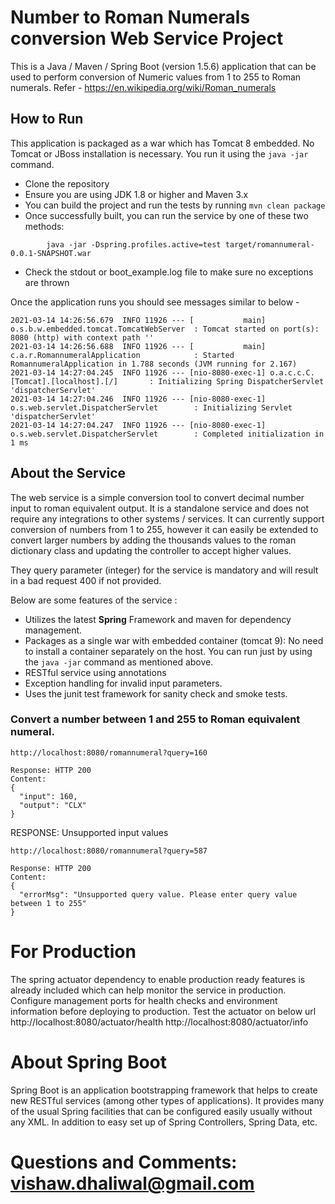 # Number to Roman Numerals conversion Web Service Project

This is a Java / Maven / Spring Boot (version 1.5.6) application that can be used to perform conversion of Numeric values from 1 to 255 to Roman numerals. 
Refer - https://en.wikipedia.org/wiki/Roman_numerals

## How to Run 

This application is packaged as a war which has Tomcat 8 embedded. No Tomcat or JBoss installation is necessary. You run it using the ```java -jar``` command.

* Clone the repository 
* Ensure you are using JDK 1.8 or higher and Maven 3.x
* You can build the project and run the tests by running ```mvn clean package```
* Once successfully built, you can run the service by one of these two methods:
```
        java -jar -Dspring.profiles.active=test target/romannumeral-0.0.1-SNAPSHOT.war
```
* Check the stdout or boot_example.log file to make sure no exceptions are thrown

Once the application runs you should see messages similar to below - 

```
2021-03-14 14:26:56.679  INFO 11926 --- [           main] o.s.b.w.embedded.tomcat.TomcatWebServer  : Tomcat started on port(s): 8080 (http) with context path ''
2021-03-14 14:26:56.688  INFO 11926 --- [           main] c.a.r.RomannumeralApplication            : Started RomannumeralApplication in 1.788 seconds (JVM running for 2.167)
2021-03-14 14:27:04.245  INFO 11926 --- [nio-8080-exec-1] o.a.c.c.C.[Tomcat].[localhost].[/]       : Initializing Spring DispatcherServlet 'dispatcherServlet'
2021-03-14 14:27:04.246  INFO 11926 --- [nio-8080-exec-1] o.s.web.servlet.DispatcherServlet        : Initializing Servlet 'dispatcherServlet'
2021-03-14 14:27:04.247  INFO 11926 --- [nio-8080-exec-1] o.s.web.servlet.DispatcherServlet        : Completed initialization in 1 ms

```

## About the Service

The web service is a simple conversion tool to convert decimal number input to roman equivalent output. It is a standalone service and does not require any integrations to other systems / services.
It can currently support conversion of numbers from 1 to 255, however it can easily be extended to convert larger numbers by adding the thousands values to the roman dictionary class and updating the controller to accept higher values.

They query parameter (integer) for the service is mandatory and will result in a bad request 400 if not provided.

Below are some features of the service : 

* Utilizes the latest **Spring** Framework and maven for dependency management.
* Packages as a single war with embedded container (tomcat 9): No need to install a container separately on the host. You can run just by using the ``java -jar`` command as mentioned above.
* RESTful service using annotations
* Exception handling for invalid input parameters.
* Uses the junit test framework for sanity check and smoke tests.


### Convert a number between 1 and 255 to Roman equivalent numeral.

```
http://localhost:8080/romannumeral?query=160

Response: HTTP 200
Content: 
{
  "input": 160,
  "output": "CLX"
} 
```

RESPONSE: Unsupported input values

```
http://localhost:8080/romannumeral?query=587

Response: HTTP 200
Content: 
{
  "errorMsg": "Unsupported query value. Please enter query value between 1 to 255"
} 
```
# For Production
The spring actuator dependency to enable production ready features is already included which can help monitor the service in production.
Configure management ports for health checks and environment information before deploying to production.
Test the actuator on below url
http://localhost:8080/actuator/health
http://localhost:8080/actuator/info

# About Spring Boot

Spring Boot is an application bootstrapping framework that helps to create new RESTful services (among other types of applications). It provides many of the usual Spring facilities that can be configured easily usually without any XML. In addition to easy set up of Spring Controllers, Spring Data, etc. 



# Questions and Comments: vishaw.dhaliwal@gmail.com


